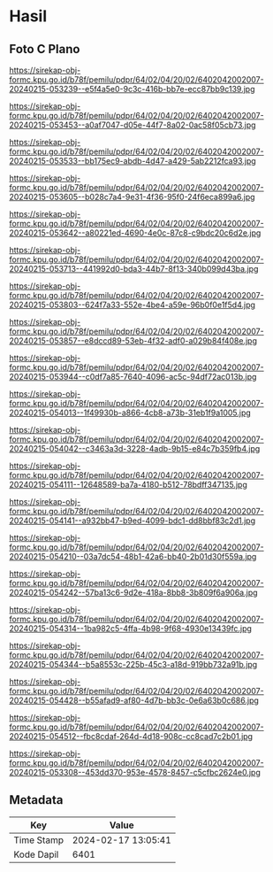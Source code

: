 # Hasil

## Foto C Plano

https://sirekap-obj-formc.kpu.go.id/b78f/pemilu/pdpr/64/02/04/20/02/6402042002007-20240215-053239--e5f4a5e0-9c3c-416b-bb7e-ecc87bb9c139.jpg

https://sirekap-obj-formc.kpu.go.id/b78f/pemilu/pdpr/64/02/04/20/02/6402042002007-20240215-053453--a0af7047-d05e-44f7-8a02-0ac58f05cb73.jpg

https://sirekap-obj-formc.kpu.go.id/b78f/pemilu/pdpr/64/02/04/20/02/6402042002007-20240215-053533--bb175ec9-abdb-4d47-a429-5ab2212fca93.jpg

https://sirekap-obj-formc.kpu.go.id/b78f/pemilu/pdpr/64/02/04/20/02/6402042002007-20240215-053605--b028c7a4-9e31-4f36-95f0-24f6eca899a6.jpg

https://sirekap-obj-formc.kpu.go.id/b78f/pemilu/pdpr/64/02/04/20/02/6402042002007-20240215-053642--a80221ed-4690-4e0c-87c8-c9bdc20c6d2e.jpg

https://sirekap-obj-formc.kpu.go.id/b78f/pemilu/pdpr/64/02/04/20/02/6402042002007-20240215-053713--441992d0-bda3-44b7-8f13-340b099d43ba.jpg

https://sirekap-obj-formc.kpu.go.id/b78f/pemilu/pdpr/64/02/04/20/02/6402042002007-20240215-053803--624f7a33-552e-4be4-a59e-96b0f0e1f5d4.jpg

https://sirekap-obj-formc.kpu.go.id/b78f/pemilu/pdpr/64/02/04/20/02/6402042002007-20240215-053857--e8dccd89-53eb-4f32-adf0-a029b84f408e.jpg

https://sirekap-obj-formc.kpu.go.id/b78f/pemilu/pdpr/64/02/04/20/02/6402042002007-20240215-053944--c0df7a85-7640-4096-ac5c-94df72ac013b.jpg

https://sirekap-obj-formc.kpu.go.id/b78f/pemilu/pdpr/64/02/04/20/02/6402042002007-20240215-054013--1f49930b-a866-4cb8-a73b-31eb1f9a1005.jpg

https://sirekap-obj-formc.kpu.go.id/b78f/pemilu/pdpr/64/02/04/20/02/6402042002007-20240215-054042--c3463a3d-3228-4adb-9b15-e84c7b359fb4.jpg

https://sirekap-obj-formc.kpu.go.id/b78f/pemilu/pdpr/64/02/04/20/02/6402042002007-20240215-054111--12648589-ba7a-4180-b512-78bdff347135.jpg

https://sirekap-obj-formc.kpu.go.id/b78f/pemilu/pdpr/64/02/04/20/02/6402042002007-20240215-054141--a932bb47-b9ed-4099-bdc1-dd8bbf83c2d1.jpg

https://sirekap-obj-formc.kpu.go.id/b78f/pemilu/pdpr/64/02/04/20/02/6402042002007-20240215-054210--03a7dc54-48b1-42a6-bb40-2b01d30f559a.jpg

https://sirekap-obj-formc.kpu.go.id/b78f/pemilu/pdpr/64/02/04/20/02/6402042002007-20240215-054242--57ba13c6-9d2e-418a-8bb8-3b809f6a906a.jpg

https://sirekap-obj-formc.kpu.go.id/b78f/pemilu/pdpr/64/02/04/20/02/6402042002007-20240215-054314--1ba982c5-4ffa-4b98-9f68-4930e13439fc.jpg

https://sirekap-obj-formc.kpu.go.id/b78f/pemilu/pdpr/64/02/04/20/02/6402042002007-20240215-054344--b5a8553c-225b-45c3-a18d-919bb732a91b.jpg

https://sirekap-obj-formc.kpu.go.id/b78f/pemilu/pdpr/64/02/04/20/02/6402042002007-20240215-054428--b55afad9-af80-4d7b-bb3c-0e6a63b0c686.jpg

https://sirekap-obj-formc.kpu.go.id/b78f/pemilu/pdpr/64/02/04/20/02/6402042002007-20240215-054512--fbc8cdaf-264d-4d18-908c-cc8cad7c2b01.jpg

https://sirekap-obj-formc.kpu.go.id/b78f/pemilu/pdpr/64/02/04/20/02/6402042002007-20240215-053308--453dd370-953e-4578-8457-c5cfbc2624e0.jpg


## Metadata

| Key        | Value               |
| ---------- | ------------------- |
| Time Stamp | 2024-02-17 13:05:41 |
| Kode Dapil | 6401                |



